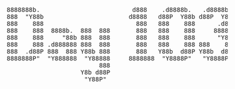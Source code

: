 <pre>
8888888b.                         d888    .d8888b.   .d8888b.  
888  "Y88b                       d8888   d88P  Y88b d88P  Y88b 
888    888                         888   888    888      .d88P 
888    888  8888b.  888  888       888   888    888     8888"  
888    888     "88b 888  888       888   888    888      "Y8b. 
888    888 .d888888 888  888       888   888    888 888    888 
888  .d88P 888  888 Y88b 888       888   Y88b  d88P Y88b  d88P 
8888888P"  "Y888888  "Y88888     8888888  "Y8888P"   "Y8888P"  
                         888                                   
                    Y8b d88P                                   
                     "Y88P"                                    
</pre>